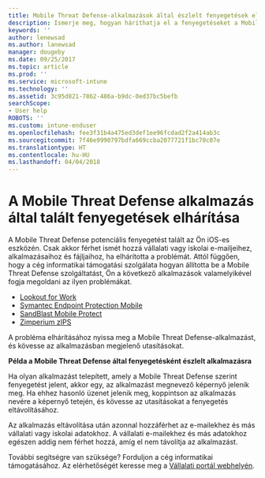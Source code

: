 ```yaml
---
title: Mobile Threat Defense-alkalmazások által észlelt fenyegetések elhárítása iOS-en | Microsoft Docs
description: Ismerje meg, hogyan háríthatja el a fenyegetéseket a Mobile Threat Defense alkalmazással iOS-en.
keywords: ''
author: lenewsad
ms.author: lanewsad
manager: dougeby
ms.date: 09/25/2017
ms.topic: article
ms.prod: ''
ms.service: microsoft-intune
ms.technology: ''
ms.assetid: 3c95d821-7862-486a-b9dc-0ed37bc5befb
searchScope:
- User help
ROBOTS: ''
ms.custom: intune-enduser
ms.openlocfilehash: fee3f31b4a475ed3def1ee96fcdad2f2a414ab3c
ms.sourcegitcommit: 7f46e9990797bdfa669ccba2077721f1bc70c07e
ms.translationtype: HT
ms.contentlocale: hu-HU
ms.lasthandoff: 04/04/2018
---
```

# <a name="resolve-a-threat-found-by-a-mobile-threat-defense-app"></a>A Mobile Threat Defense alkalmazás által talált fenyegetések elhárítása

A Mobile Threat Defense potenciális fenyegetést talált az Ön iOS-es eszközén. Csak akkor férhet ismét hozzá vállalati vagy iskolai e-mailjeihez, alkalmazásaihoz és fájljaihoz, ha elhárította a problémát. Attól függően, hogy a cég informatikai támogatási szolgálata hogyan állította be a Mobile Threat Defense szolgáltatást, Ön a következő alkalmazások valamelyikével fogja megoldani az ilyen problémákat.


* [Lookout for Work](you-need-to-resolve-a-threat-found-by-lookout-for-work-ios.md)
* [Symantec Endpoint Protection Mobile](you-need-to-resolve-a-threat-found-by-skycure-ios.md)
* [SandBlast Mobile Protect](you-need-to-resolve-a-threat-found-by-checkpoint-ios.md)
* [Zimperium zIPS](you-need-to-resolve-a-threat-found-by-zips-ios.md)

A probléma elhárításához nyissa meg a Mobile Threat Defense-alkalmazást, és kövesse az alkalmazásban megjelenő utasításokat.

**Példa a Mobile Threat Defense által fenyegetésként észlelt alkalmazásra**

Ha olyan alkalmazást telepített, amely a Mobile Threat Defense szerint fenyegetést jelent, akkor egy, az alkalmazást megnevező képernyő jelenik meg. Ha ehhez hasonló üzenet jelenik meg, koppintson az alkalmazás nevére a képernyő tetején, és kövesse az utasításokat a fenyegetés eltávolításához.

Az alkalmazás eltávolítása után azonnal hozzáférhet az e-mailekhez és más vállalati vagy iskolai adatokhoz. A vállalati e-mailekhez és más adatokhoz egészen addig nem férhet hozzá, amíg el nem távolítja az alkalmazást.

További segítségre van szüksége? Forduljon a cég informatikai támogatásához. Az elérhetőségét keresse meg a [Vállalati portál webhelyén](https://portal.manage.microsoft.com#HelpDeskDialog).

